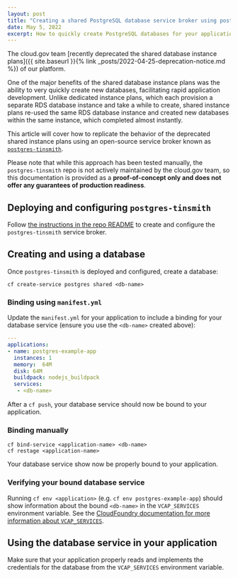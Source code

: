```yaml
---
layout: post
title: "Creating a shared PostgreSQL database service broker using postgres-tinsmith"
date: May 5, 2022
excerpt: How to quickly create PostgreSQL databases for your applications using the postgres-tinsmith service broker
---
```


The cloud.gov team [recently deprecated the shared database instance plans]({{ site.baseurl }}{% link _posts/2022-04-25-deprecation-notice.md %}) of our platform.

One of the major benefits of the shared database instance plans was the ability to very quickly create new
databases, facilitating rapid application development. Unlike dedicated instance plans, which each provision a
separate RDS database instance and take a while to create, shared instance plans re-used the same RDS database instance and created new databases within the same instance, which completed almost instantly.

This article will cover how to replicate the behavior of the deprecated shared instance plans using an 
open-source service broker known as [`postgres-tinsmith`](https://github.com/markdboyd/cf-postgres-tinsmith).

Please note that while this approach has been tested manually, the `postgres-tinsmith` repo is not
actively maintained by the cloud.gov team, so this documentation is provided as a **proof-of-concept only and does not offer any guarantees of production readiness**.

## Deploying and configuring `postgres-tinsmith`

Follow [the instructions in the repo README](https://github.com/markdboyd/cf-postgres-tinsmith) to create and configure the `postgres-tinsmith` service broker.

## Creating and using a database

Once `postgres-tinsmith` is deployed and configured, create a database:

```shell
cf create-service postgres shared <db-name>
```

### Binding using `manifest.yml`

Update the `manifest.yml` for your application to include a binding for your database service (ensure you use the `<db-name>` created above):

```yaml
---
applications:
- name: postgres-example-app
  instances: 1
  memory:  64M
  disk: 64M
  buildpack: nodejs_buildpack 
  services:
   - <db-name>
```

After a `cf push`, your database service should now be bound to your application. 

### Binding manually

```shell
cf bind-service <application-name> <db-name>
cf restage <application-name>
```

Your database service show now be properly bound to your application.

### Verifying your bound database service

Running `cf env <application>` (e.g. `cf env postgres-example-app`) should show information about the 
bound `<db-name>` in the `VCAP_SERVICES` environment variable. See the [CloudFoundry 
documentation for more information about `VCAP_SERVICES`](https://docs.cloudfoundry.org/devguide/deploy-apps/environment-variable.html#VCAP-SERVICES).

## Using the database service in your application

Make sure that your application properly reads and implements the credentials for the database from 
the `VCAP_SERVICES` environment variable.
